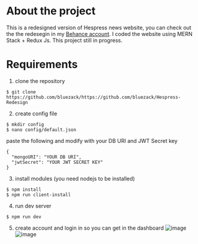 # About the project
This is a redesigned version of Hespress news website, you can check out the the redesegin in my [Behance account](https://www.behance.net/gallery/84588271/HESPRESS-UIUX-Redesign).
I coded the website using MERN Stack + Redux Js. This project still in progress.


# Requirements
1. clone the repository 
```
$ git clone https://github.com/bluezack/https://github.com/bluezack/Hespress-Redesign
```

2. create config file
```
$ mkdir config
$ nano config/default.json
```

paste the following and modify with your DB URI and JWT Secret key
```
{
  "mongoURI": "YOUR DB URI",
  "jwtSecret": "YOUR JWT SECRET KEY"
}
```


3. install modules (you need nodejs to be installed)
```
$ npm install
$ npm run client-install

```

4. run dev server
```
$ npm run dev
```

5. create account and login in so you can get in the dashboard
![image](https://github.com/bluezack/news-app/blob/master/Screen%20Shot%202019-08-28%20at%2020.15.13.png)
![image](https://github.com/bluezack/news-app/blob/master/Screen%20Shot%202019-08-28%20at%2020.15.47.png)
